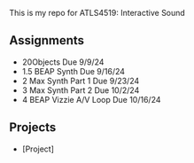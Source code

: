 
This is my repo for ATLS4519: Interactive Sound

## Assignments

- 20Objects Due 9/9/24
- 1.5 BEAP Synth Due 9/16/24
- 2 Max Synth Part 1 Due 9/23/24
- 3 Max Synth Part 2 Due 10/2/24
- 4 BEAP Vizzie A/V Loop Due 10/16/24


## Projects

- [Project]

